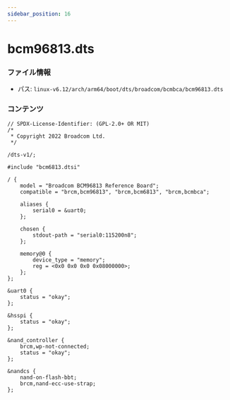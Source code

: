```yaml
---
sidebar_position: 16
---
```

# bcm96813.dts

### ファイル情報

- パス: `linux-v6.12/arch/arm64/boot/dts/broadcom/bcmbca/bcm96813.dts`

### コンテンツ

```dts
// SPDX-License-Identifier: (GPL-2.0+ OR MIT)
/*
 * Copyright 2022 Broadcom Ltd.
 */

/dts-v1/;

#include "bcm6813.dtsi"

/ {
	model = "Broadcom BCM96813 Reference Board";
	compatible = "brcm,bcm96813", "brcm,bcm6813", "brcm,bcmbca";

	aliases {
		serial0 = &uart0;
	};

	chosen {
		stdout-path = "serial0:115200n8";
	};

	memory@0 {
		device_type = "memory";
		reg = <0x0 0x0 0x0 0x08000000>;
	};
};

&uart0 {
	status = "okay";
};

&hsspi {
	status = "okay";
};

&nand_controller {
	brcm,wp-not-connected;
	status = "okay";
};

&nandcs {
	nand-on-flash-bbt;
	brcm,nand-ecc-use-strap;
};

```

